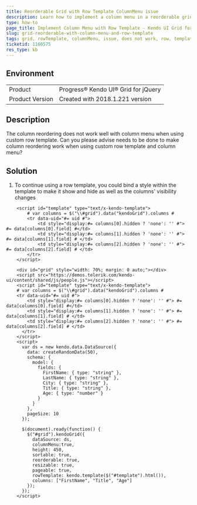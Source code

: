 ```yaml
---
title: Reorderable Grid with Row Template ColumnMenu issue
description: Learn how to implement a column menu in a reorderable grid with row template.
type: how-to
page_title: Implement Column Menu with Row Template - Kendo UI Grid for jQuery
slug: grid-reorderable-with-column-menu-and-row-template
tags: grid, rowTemplate, columnMenu, issue, does not work, row, template, column, menu, reorderable, reorder
ticketid: 1160575
res_type: kb
---
```


## Environment

<table>
 <tr>
  <td>Product</td>
  <td>Progress® Kendo UI® Grid for jQuery</td> 
 </tr>
 <tr>
  <td>Product Version</td>
  <td>Created with 2018.1.221 version</td>
 </tr>
</table>

## Description

The column reordering does not work well with column menu when using custom row template. Can you please advise needs to be done to make column reordering work when using custom row template and column menu?

## Solution

1. To continue using a row template, you could bind a style within the template to make it show and hide as well as the columns' visibility changes

```
    <script id="template" type="text/x-kendo-template">
        # var columns = $("\\#grid").data("kendoGrid").columns #    
        <tr data-uid="#= uid #">
            <td style="display:#= columns[0].hidden ? 'none': '' #"> #= data[columns[0].field] #</td>
            <td style="display:#= columns[1].hidden ? 'none': '' #"> #= data[columns[1].field] # </td>
            <td style="display:#= columns[2].hidden ? 'none': '' #"> #= data[columns[2].field] # </td>
        </tr>
    </script>
```

```dojo
    <div id="grid" style="width: 70%; margin: 0 auto;"></div>
    <script src="https://demos.telerik.com/kendo-ui/content/shared/js/people.js"></script>
    <script id="template" type="text/x-kendo-template">
    # var columns = $("\\#grid").data("kendoGrid").columns #     
    <tr data-uid="#= uid #">
        <td style="display:#= columns[0].hidden ? 'none': '' #"> #= data[columns[0].field] #</td>
        <td style="display:#= columns[1].hidden ? 'none': '' #"> #= data[columns[1].field] # </td>
        <td style="display:#= columns[2].hidden ? 'none': '' #"> #= data[columns[2].field] # </td>
      </tr>
    </script>
    <script>
      var ds = new kendo.data.DataSource({
        data: createRandomData(50),
        schema: {
          model: {
            fields: {
              FirstName: { type: "string" },
              LastName: { type: "string" },
              City: { type: "string" },
              Title: { type: "string" },
              Age: { type: "number" }
            }
          }
        },
        pageSize: 10
      });

      $(document).ready(function() {
        $("#grid").kendoGrid({
          dataSource: ds,
          columnMenu:true,
          height: 450,
          sortable: true,
          reorderable: true,
          resizable: true,
          pageable: true,
          rowTemplate: kendo.template($("#template").html()),
          columns: ["FirstName", "Title", "Age"]
        });
      });
    </script>
```
